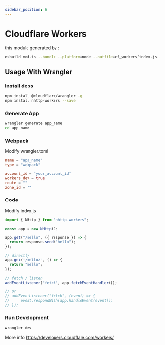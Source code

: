 ```yaml
---
sidebar_position: 6
---
```


# Cloudflare Workers

this module generated by : 
```bash
esbuild mod.ts --bundle --platform=node --outfile=cf_workers/index.js --target=node10.4
```

## Usage With Wrangler

### Install deps

```bash
npm install @cloudflare/wrangler -g
npm install nhttp-workers --save
```

### Generate App

```bash
wrangler generate app_name
cd app_name
```

### Webpack

Modify wrangler.toml

```toml
name = "app_name"
type = "webpack"

account_id = "your_account_id"
workers_dev = true
route = ""
zone_id = ""
```

### Code

Modify index.js

```js
import { NHttp } from "nhttp-workers";

const app = new NHttp();

app.get("/hello", ({ response }) => {
  return response.send("hello");
});

// directly
app.get("/hello2", () => {
  return "hello";
});

// fetch / listen
addEventListener("fetch", app.fetchEventHandler());

// or
// addEventListener("fetch", (event) => {
//     event.respondWith(app.handleEvent(event));
// });
```

### Run Development

```bash
wrangler dev
```

More info https://developers.cloudflare.com/workers/